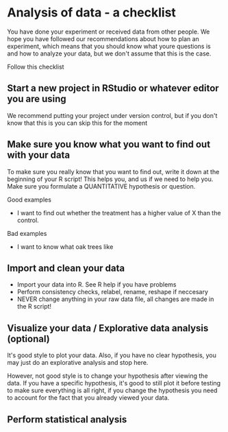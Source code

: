 Analysis of data - a checklist
===

You have done your experiment or received data from other people. We hope you have followed our recommendations about how to plan an experiment, which means that you should know what youre questions is and how to analyze your data, but we don't assume that this is the case. 

Follow this checklist

## Start a new project in RStudio or whatever editor you are using

We recommend putting your project under version control, but if you don't know that this is you can skip this for the moment

## Make sure you know what you want to find out with your data

To make sure you really know that you want to find out, write it down at the beginning of your R script! This helps you, and us if we need to help you. Make sure you formulate a QUANTITATIVE hypothesis or question.

Good examples

* I want to find out whether the treatment has a higher value of X than the control. 

Bad examples

* I want to know what oak trees like

## Import and clean your data

* Import your data into R. See R help if you have problems
* Perform consistency checks, relabel, rename, reshape if neccesary
* NEVER change anything in your raw data file, all changes are made in the R script!

## Visualize your data / Explorative data analysis (optional)

It's good style to plot your data. Also, if you have no clear hypothesis, you may just do an explorative analysis and stop here. 

However, not good style is to change your hypothesis after viewing the data. If you have a specific hypothesis, it's good to still plot it before testing to make sure everything is all right, if you change the hypothesis you need to account for the fact that you already viewed your data. 

## Perform statistical analysis








